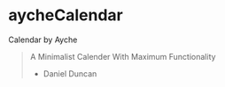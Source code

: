 # aycheCalendar
Calendar by Ayche

> A Minimalist Calender
> With Maximum Functionality
> - Daniel Duncan
